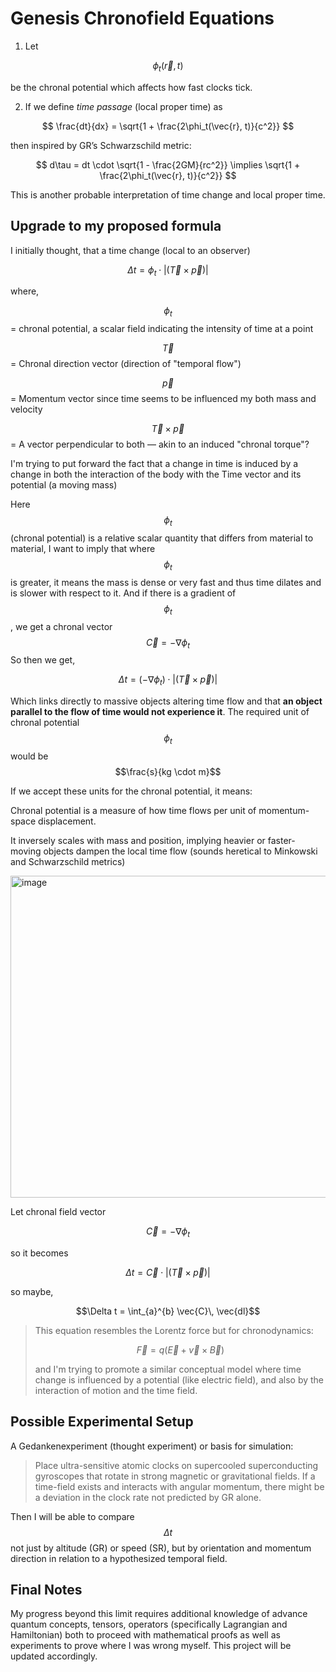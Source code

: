 # Genesis Chronofield Equations

1. Let

$$
\phi_t(\vec{r}, t)
$$

be the chronal potential which affects how fast clocks tick.

2. If we define *time passage* (local proper time) as

$$
\frac{dt}{dx} = \sqrt{1 + \frac{2\phi_t(\vec{r}, t)}{c^2}}
$$

then inspired by GR’s Schwarzschild metric:

$$
d\tau = dt \cdot \sqrt{1 - \frac{2GM}{rc^2}} \implies \sqrt{1 + \frac{2\phi_t(\vec{r}, t)}{c^2}}
$$

This is another probable interpretation of time change and local proper time.

## Upgrade to my proposed formula

I initially thought, that a time change (local to an observer)

$$\Delta t = \phi_t \cdot |(\vec{T} \times \vec{p})|$$

where,

$$\phi_t$$ = chronal potential, a scalar field indicating the intensity of time at a point

$$\vec{T}$$ = Chronal direction vector (direction of "temporal flow")

$$\vec{p}$$ = Momentum vector since time seems to be influenced my both mass and velocity

$$\vec{T} \times \vec{p}$$ = A vector perpendicular to both — akin to an induced "chronal torque"?

I'm trying to put forward the fact that a change in time is induced by a change in both the interaction of the body with the Time vector and its potential (a moving mass)

Here $$\phi_t$$ (chronal potential) is a relative scalar quantity that differs from material to material,
I want to imply that where $$\phi_t$$ is greater, it means the mass is dense or very fast and thus time dilates and is slower with respect to it. And if there is a gradient of $$\phi_t$$, we get a chronal vector $$\vec{C} = -\nabla\phi_t$$
So then we get, 

$$\Delta t = (-\nabla\phi_t) \cdot |(\vec{T} \times \vec{p})|$$

Which links directly to massive objects altering time flow and that **an object parallel to the flow of time would not experience it**.
The required unit of chronal potential $$\phi_t$$ would be $$\frac{s}{kg \cdot m}$$

If we accept these units for the chronal potential, it means:

Chronal potential is a measure of how time flows per unit of momentum-space displacement.

It inversely scales with mass and position, implying heavier or faster-moving objects dampen the local time flow (sounds heretical to Minkowski and Schwarzschild metrics)

<img width="912" height="515" alt="image" src="https://github.com/user-attachments/assets/46638d0e-6559-4709-b2f0-8d988f498127" />

Let chronal field vector 

$$\vec{C} = -\nabla\phi_t$$

so it becomes

$$\Delta t = \vec{C} \cdot |(\vec{T} \times \vec{p})|$$

so maybe,

$$\Delta t = \int_{a}^{b} \vec{C}\, \vec{dl}$$
>
>This equation resembles the Lorentz force but for chronodynamics:
>
>$$\vec{F} = q(\vec{E} + \vec{v} \times \vec{B})$$
>
>and I'm trying to promote a similar conceptual model where time change is influenced by a potential (like electric field), and also by the interaction of motion and the time field.

## Possible Experimental Setup

A Gedankenexperiment (thought experiment) or basis for simulation:

> Place ultra-sensitive atomic clocks on supercooled superconducting gyroscopes that rotate in strong magnetic or gravitational fields. If a time-field exists and interacts with angular momentum, there might be a deviation in the clock rate not predicted by GR alone.

Then I will be able to compare $$\Delta t$$ not just by altitude (GR) or speed (SR), but by orientation and momentum direction in relation to a hypothesized temporal field.

## Final Notes
My progress beyond this limit requires additional knowledge of advance quantum concepts, tensors, operators (specifically Lagrangian and Hamiltonian) both to proceed with mathematical proofs as well as experiments to prove where I was wrong myself. This project will be updated accordingly.
